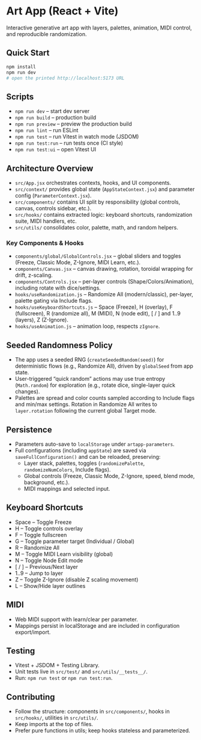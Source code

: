 # Art App (React + Vite)

Interactive generative art app with layers, palettes, animation, MIDI control, and reproducible randomization.

## Quick Start

```bash
npm install
npm run dev
# open the printed http://localhost:5173 URL
```

## Scripts

- `npm run dev` – start dev server
- `npm run build` – production build
- `npm run preview` – preview the production build
- `npm run lint` – run ESLint
- `npm run test` – run Vitest in watch mode (JSDOM)
- `npm run test:run` – run tests once (CI style)
- `npm run test:ui` – open Vitest UI

## Architecture Overview

- `src/App.jsx` orchestrates contexts, hooks, and UI components.
- `src/context/` provides global state (`AppStateContext.jsx`) and parameter config (`ParameterContext.jsx`).
- `src/components/` contains UI split by responsibility (global controls, canvas, controls sidebar, etc.).
- `src/hooks/` contains extracted logic: keyboard shortcuts, randomization suite, MIDI handlers, etc.
- `src/utils/` consolidates color, palette, math, and random helpers.

### Key Components & Hooks

- `components/global/GlobalControls.jsx` – global sliders and toggles (Freeze, Classic Mode, Z-Ignore, MIDI Learn, etc.).
- `components/Canvas.jsx` – canvas drawing, rotation, toroidal wrapping for drift, z-scaling.
- `components/Controls.jsx` – per-layer controls (Shape/Colors/Animation), including rotate with dice/settings.
- `hooks/useRandomization.js` – Randomize All (modern/classic), per-layer, palette gating via Include flags.
- `hooks/useKeyboardShortcuts.js` – Space (Freeze), H (overlay), F (fullscreen), R (randomize all), M (MIDI), N (node edit), [ / ] and 1..9 (layers), Z (Z-Ignore).
- `hooks/useAnimation.js` – animation loop, respects `zIgnore`.

## Seeded Randomness Policy

- The app uses a seeded RNG (`createSeededRandom(seed)`) for deterministic flows (e.g., Randomize All), driven by `globalSeed` from app state.
- User-triggered “quick random” actions may use true entropy (`Math.random`) for exploration (e.g., rotate dice, single-layer quick changes).
- Palettes are spread and color counts sampled according to Include flags and min/max settings. Rotation in Randomize All writes to `layer.rotation` following the current global Target mode.

## Persistence

- Parameters auto-save to `localStorage` under `artapp-parameters`.
- Full configurations (including `appState`) are saved via `saveFullConfiguration()` and can be reloaded, preserving:
  - Layer stack, palettes, toggles (`randomizePalette`, `randomizeNumColors`, Include flags).
  - Global controls (Freeze, Classic Mode, Z-Ignore, speed, blend mode, background, etc.).
  - MIDI mappings and selected input.

## Keyboard Shortcuts

- Space – Toggle Freeze
- H – Toggle controls overlay
- F – Toggle fullscreen
- G – Toggle parameter target (Individual / Global)
- R – Randomize All
- M – Toggle MIDI Learn visibility (global)
- N – Toggle Node Edit mode
- [ / ] – Previous/Next layer
- 1..9 – Jump to layer
- Z – Toggle Z-Ignore (disable Z scaling movement)
- L – Show/Hide layer outlines

## MIDI

- Web MIDI support with learn/clear per parameter.
- Mappings persist in localStorage and are included in configuration export/import.

## Testing

- Vitest + JSDOM + Testing Library.
- Unit tests live in `src/test/` and `src/utils/__tests__/`.
- Run: `npm run test` or `npm run test:run`.

## Contributing

- Follow the structure: components in `src/components/`, hooks in `src/hooks/`, utilities in `src/utils/`.
- Keep imports at the top of files.
- Prefer pure functions in utils; keep hooks stateless and parameterized.
